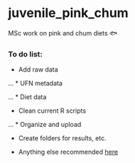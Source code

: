 # juvenile_pink_chum

MSc work on pink and chum diets :fish:

### To do list:

* Add raw data

... * UFN metadata

... * Diet data

* Clean current R scripts

... * Organize and upload

* Create folders for results, etc.

* Anything else recommended [here](https://journals.plos.org/ploscompbiol/article?id=10.1371/journal.pcbi.1005510)
